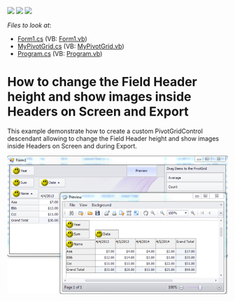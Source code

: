 <!-- default badges list -->
![](https://img.shields.io/endpoint?url=https://codecentral.devexpress.com/api/v1/VersionRange/128581677/22.2.3%2B)
[![](https://img.shields.io/badge/Open_in_DevExpress_Support_Center-FF7200?style=flat-square&logo=DevExpress&logoColor=white)](https://supportcenter.devexpress.com/ticket/details/E3162)
[![](https://img.shields.io/badge/📖_How_to_use_DevExpress_Examples-e9f6fc?style=flat-square)](https://docs.devexpress.com/GeneralInformation/403183)
<!-- default badges end -->
<!-- default file list -->
*Files to look at*:

* [Form1.cs](./CS/WindowsApplication53/Form1.cs) (VB: [Form1.vb](./VB/WindowsApplication53/Form1.vb))
* [MyPivotGrid.cs](./CS/WindowsApplication53/MyPivotGrid.cs) (VB: [MyPivotGrid.vb](./VB/WindowsApplication53/MyPivotGrid.vb))
* [Program.cs](./CS/WindowsApplication53/Program.cs) (VB: [Program.vb](./VB/WindowsApplication53/Program.vb))
<!-- default file list end -->
# How to change the Field Header height and show images inside Headers on Screen and Export


<p>This example demonstrate how to create a custom PivotGridControl descendant allowing to change the Field Header height and show images inside Headers on Screen and during Export.</p><p><img src="https://raw.githubusercontent.com/DevExpress-Examples/how-to-change-the-field-header-height-and-show-images-inside-headers-on-screen-and-export-e3162/15.1.7+/media/a1dc168a-346a-4bd7-bcca-d5fa4c7280bc.png"><br />
</p>

<br/>


